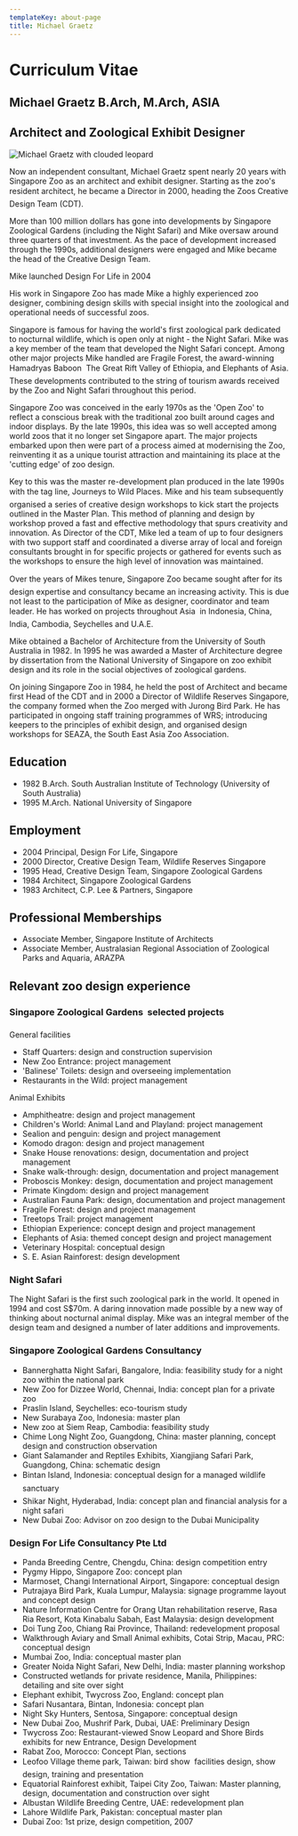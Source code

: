 ```yaml
---
templateKey: about-page
title: Michael Graetz
---
```

# Curriculum Vitae

## Michael Graetz B.Arch, M.Arch, ASIA

## Architect and Zoological Exhibit Designer

![Michael Graetz with clouded leopard](/img/michael-graetz06s.jpg)

Now an independent consultant, Michael Graetz spent nearly 20 years with Singapore Zoo as an architect and exhibit designer. Starting as the zoo's resident architect, he became a Director in 2000, heading the Zoos Creative Design Team (CDT).

More than 100 million dollars has gone into developments by Singapore Zoological Gardens (including the Night Safari) and Mike oversaw around three quarters of that investment. As the pace of development increased through the 1990s, additional designers were engaged and Mike became the head of the Creative Design Team.

Mike launched Design For Life in 2004

His work in Singapore Zoo has made Mike a highly experienced zoo designer, combining design skills with special insight into the zoological and operational needs of successful zoos.

Singapore is famous for having the world's first zoological park dedicated to nocturnal wildlife, which is open only at night - the Night Safari. Mike was a key member of the team that developed the Night Safari concept. Among other major projects Mike handled are Fragile Forest, the award-winning Hamadryas Baboon  The Great Rift Valley of Ethiopia, and Elephants of Asia. These developments contributed to the string of tourism awards received by the Zoo and Night Safari throughout this period.

Singapore Zoo was conceived in the early 1970s as the 'Open Zoo' to reflect a conscious break with the traditional zoo built around cages and indoor displays. By the late 1990s, this idea was so well accepted among world zoos that it no longer set Singapore apart. The major projects embarked upon then were part of a process aimed at modernising the Zoo, reinventing it as a unique tourist attraction and maintaining its place at the 'cutting edge' of zoo design.

Key to this was the master re-development plan produced in the late 1990s with the tag line, Journeys to Wild Places. Mike and his team subsequently organised a series of creative design workshops to kick start the projects outlined in the Master Plan. This method of planning and design by workshop proved a fast and effective methodology that spurs creativity and innovation. As Director of the CDT, Mike led a team of up to four designers with two support staff and coordinated a diverse array of local and foreign consultants brought in for specific projects or gathered for events such as the workshops to ensure the high level of innovation was maintained.

Over the years of Mikes tenure, Singapore Zoo became sought after for its design expertise and consultancy became an increasing activity. This is due not least to the participation of Mike as designer, coordinator and team leader. He has worked on projects throughout Asia  in Indonesia, China, India, Cambodia, Seychelles and U.A.E.

Mike obtained a Bachelor of Architecture from the University of South Australia in 1982. In 1995 he was awarded a Master of Architecture degree by dissertation from the National University of Singapore on zoo exhibit design and its role in the social objectives of zoological gardens.

On joining Singapore Zoo in 1984, he held the post of Architect and became first Head of the CDT and in 2000 a Director of Wildlife Reserves Singapore, the company formed when the Zoo merged with Jurong Bird Park. He has participated in ongoing staff training programmes of WRS; introducing keepers to the principles of exhibit design, and organised design workshops for SEAZA, the South East Asia Zoo Association.

## Education

* 1982 B.Arch. South Australian Institute of Technology (University of South Australia)
* 1995 M.Arch. National University of Singapore

## Employment

* 2004 Principal, Design For Life, Singapore
* 2000 Director, Creative Design Team, Wildlife Reserves Singapore
* 1995 Head, Creative Design Team, Singapore Zoological Gardens
* 1984 Architect, Singapore Zoological Gardens
* 1983 Architect, C.P. Lee & Partners, Singapore

## Professional Memberships

* Associate Member, Singapore Institute of Architects
* Associate Member, Australasian Regional Association of Zoological Parks and Aquaria, ARAZPA

## Relevant zoo design experience

### Singapore Zoological Gardens  selected projects

General facilities

* Staff Quarters: design and construction supervision
* New Zoo Entrance: project management
* 'Balinese' Toilets: design and overseeing implementation
* Restaurants in the Wild: project management

Animal Exhibits

* Amphitheatre: design and project management
* Children's World: Animal Land and Playland: project management
* Sealion and penguin: design and project management
* Komodo dragon: design and project management
* Snake House renovations: design, documentation and project management
* Snake walk-through: design, documentation and project management
* Proboscis Monkey: design, documentation and project management
* Primate Kingdom: design and project management
* Australian Fauna Park: design, documentation and project management
* Fragile Forest: design and project management
* Treetops Trail: project management
* Ethiopian Experience: concept design and project management
* Elephants of Asia: themed concept design and project management
* Veterinary Hospital: conceptual design
* S. E. Asian Rainforest: design development

### Night Safari

The Night Safari is the first such zoological park in the world. It opened in 1994 and cost S$70m. A daring innovation made possible by a new way of thinking about nocturnal animal display. Mike was an integral member of the design team and designed a number of later additions and improvements.

### Singapore Zoological Gardens Consultancy

* Bannerghatta Night Safari, Bangalore, India: feasibility study for a night zoo within the national park
* New Zoo for Dizzee World, Chennai, India: concept plan for a private zoo
* Praslin Island, Seychelles: eco-tourism study
* New Surabaya Zoo, Indonesia: master plan
* New zoo at Siem Reap, Cambodia: feasibility study
* Chime Long Night Zoo, Guangdong, China: master planning, concept design and construction observation
* Giant Salamander and Reptiles Exhibits, Xiangjiang Safari Park, Guangdong, China: schematic design
* Bintan Island, Indonesia: conceptual design for a managed wildlife sanctuary
* Shikar Night, Hyderabad, India: concept plan and financial analysis for a night safari
* New Dubai Zoo: Advisor on zoo design to the Dubai Municipality

### Design For Life Consultancy Pte Ltd

* Panda Breeding Centre, Chengdu, China: design competition entry
* Pygmy Hippo, Singapore Zoo: concept plan
* Marmoset, Changi International Airport, Singapore: conceptual design
* Putrajaya Bird Park, Kuala Lumpur, Malaysia: signage programme layout and concept design
* Nature Information Centre for Orang Utan rehabilitation reserve, Rasa Ria Resort, Kota Kinabalu Sabah, East Malaysia: design development
* Doi Tung Zoo, Chiang Rai Province, Thailand: redevelopment proposal
* Walkthrough Aviary and Small Animal exhibits, Cotai Strip, Macau, PRC: conceptual design
* Mumbai Zoo, India: conceptual master plan
* Greater Noida Night Safari, New Delhi, India: master planning workshop
* Constructed wetlands for private residence, Manila, Philippines: detailing and site over sight
* Elephant exhibit, Twycross Zoo, England: concept plan
* Safari Nusantara, Bintan, Indonesia: concept plan
* Night Sky Hunters, Sentosa, Singapore: conceptual design
* New Dubai Zoo, Mushrif Park, Dubai, UAE: Preliminary Design
* Twycross Zoo: Restaurant-viewed Snow Leopard and Shore Birds exhibits for new Entrance, Design Development
* Rabat Zoo, Morocco: Concept Plan, sections
* Leofoo Village theme park, Taiwan: bird show  facilities design, show design, training and presentation
* Equatorial Rainforest exhibit, Taipei City Zoo, Taiwan: Master planning, design, documentation and construction over sight
* Albustan Wildlife Breeding Centre, UAE: redevelopment plan
* Lahore Wildlife Park, Pakistan: conceptual master plan
* Dubai Zoo: 1st prize, design competition, 2007
